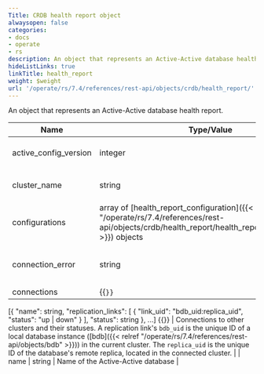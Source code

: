 ```yaml
---
Title: CRDB health report object
alwaysopen: false
categories:
- docs
- operate
- rs
description: An object that represents an Active-Active database health report.
hideListLinks: true
linkTitle: health_report
weight: $weight
url: '/operate/rs/7.4/references/rest-api/objects/crdb/health_report/'
---
```


An object that represents an Active-Active database health report.

| Name | Type/Value | Description |
|------|------------|-------------|
| active_config_version | integer | Active configuration version |
| cluster_name | string | Name of local Active-Active cluster |
| configurations | array of [health_report_configuration]({{< relref "/operate/rs/7.4/references/rest-api/objects/crdb/health_report/health_report_configuration" >}}) objects | Stored database configurations |
| connection_error | string | Error string if remote cluster is not available |
| connections | {{<code>}}
[{
  "name": string,
  "replication_links": [ 
    {
      "link_uid": "bdb_uid:replica_uid", 
      "status": "up | down" 
    } ],
  "status": string
}, ...] {{</code>}} | Connections to other clusters and their statuses. A replication link's `bdb_uid` is the unique ID of a local database instance ([bdb]({{< relref "/operate/rs/7.4/references/rest-api/objects/bdb" >}})) in the current cluster. The `replica_uid` is the unique ID of the database's remote replica, located in the connected cluster. |
| name | string | Name of the Active-Active database |
